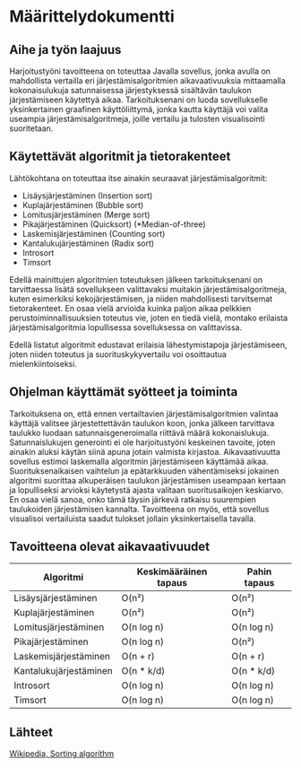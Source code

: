 # Määrittelydokumentti

## Aihe ja työn laajuus

Harjoitustyöni tavoitteena on toteuttaa Javalla sovellus, jonka avulla on mahdollista vertailla eri järjestämisalgoritmien aikavaativuuksia mittaamalla kokonaisulukuja satunnaisessa järjestyksessä sisältävän taulukon järjestämiseen käytettyä aikaa. Tarkoituksenani on luoda sovellukselle yksinkertainen graafinen käyttöliittymä, jonka kautta käyttäjä voi valita useampia järjestämisalgoritmeja, joille vertailu ja tulosten visualisointi suoritetaan.

## Käytettävät algoritmit ja tietorakenteet

Lähtökohtana on toteuttaa itse ainakin seuraavat järjestämisalgoritmit:

* Lisäysjärjestäminen (Insertion sort)
* Kuplajärjestäminen (Bubble sort)
* Lomitusjärjestäminen (Merge sort)
* Pikajärjestäminen (Quicksort) (*Median-of-three)
* Laskemisjärjestäminen (Counting sort)
* Kantalukujärjestäminen (Radix sort)
* Introsort
* Timsort

Edellä mainittujen algoritmien toteutuksen jälkeen tarkoituksenani on tarvittaessa lisätä sovellukseen valittavaksi muitakin järjestämisalgoritmeja, kuten esimerkiksi kekojärjestämisen, ja niiden mahdollisesti tarvitsemat tietorakenteet. En osaa vielä arvioida kuinka paljon aikaa pelkkien perustoiminnallisuuksien toteutus vie, joten en tiedä vielä, montako erilaista järjestämisalgoritmia lopullisessa sovelluksessa on valittavissa.

Edellä listatut algoritmit edustavat erilaisia lähestymistapoja järjestämiseen, joten niiden toteutus ja suorituskykyvertailu voi osoittautua mielenkiintoiseksi.

## Ohjelman käyttämät syötteet ja toiminta

Tarkoituksena on, että ennen vertailtavien järjestämisalgoritmien valintaa käyttäjä valitsee järjestettettävän taulukon koon, jonka jälkeen tarvittava taulukko luodaan satunnaisgeneroimalla riittävä määrä kokonaislukuja. Satunnaislukujen generointi ei ole harjoitustyöni keskeinen tavoite, joten ainakin aluksi käytän siinä apuna jotain valmista kirjastoa. Aikavaativuutta sovellus estimoi laskemalla algoritmin järjestämiseen käyttämää aikaa. Suorituksenaikaisen vaihtelun ja epätarkkuuden vähentämiseksi jokainen algoritmi suorittaa alkuperäisen taulukon järjestämisen useampaan kertaan ja lopulliseksi arvioksi käytetystä ajasta valitaan suoritusaikojen keskiarvo. En osaa vielä sanoa, onko tämä täysin järkevä ratkaisu suurempien taulukoiden järjestämisen kannalta. Tavoitteena on myös, että sovellus visualisoi vertailuista saadut tulokset jollain yksinkertaisella tavalla.

## Tavoitteena olevat aikavaativuudet

|Algoritmi|Keskimääräinen tapaus|Pahin tapaus|
|---|---|---|
|Lisäysjärjestäminen|O(n²)|O(n²)|
|Kuplajärjestäminen|O(n²)|O(n²)|
|Lomitusjärjestäminen|O(n log n)|O(n log n)|
|Pikajärjestäminen|O(n log n)|O(n²)|
|Laskemisjärjestäminen|O(n + r)|O(n + r)|
|Kantalukujärjestäminen|O(n * k/d)|O(n * k/d)|
|Introsort|O(n log n)|O(n log n)|
|Timsort|O(n log n)|O(n log n)|

## Lähteet

[Wikipedia, Sorting algorithm](https://en.wikipedia.org/wiki/Sorting_algorithm)